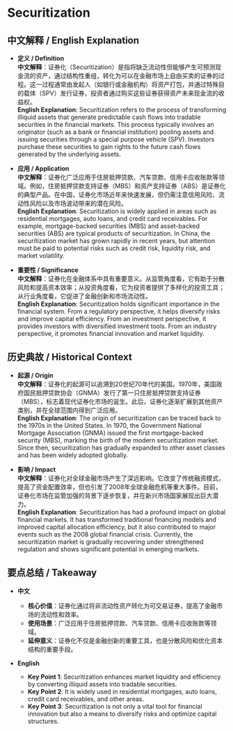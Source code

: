 # Securitization

## 中文解释 / English Explanation

* **定义 / Definition**  
  **中文解释**：证券化（Securitization）是指将缺乏流动性但能够产生可预测现金流的资产，通过结构性重组，转化为可以在金融市场上自由买卖的证券的过程。这一过程通常由发起人（如银行或金融机构）将资产打包，并通过特殊目的载体（SPV）发行证券，投资者通过购买这些证券获得资产未来现金流的收益权。  
  **English Explanation**: Securitization refers to the process of transforming illiquid assets that generate predictable cash flows into tradable securities in the financial markets. This process typically involves an originator (such as a bank or financial institution) pooling assets and issuing securities through a special purpose vehicle (SPV). Investors purchase these securities to gain rights to the future cash flows generated by the underlying assets.

* **应用 / Application**  
  **中文解释**：证券化广泛应用于住房抵押贷款、汽车贷款、信用卡应收账款等领域。例如，住房抵押贷款支持证券（MBS）和资产支持证券（ABS）是证券化的典型产品。在中国，证券化市场近年来快速发展，但仍需注意信用风险、流动性风险以及市场波动带来的潜在风险。  
  **English Explanation**: Securitization is widely applied in areas such as residential mortgages, auto loans, and credit card receivables. For example, mortgage-backed securities (MBS) and asset-backed securities (ABS) are typical products of securitization. In China, the securitization market has grown rapidly in recent years, but attention must be paid to potential risks such as credit risk, liquidity risk, and market volatility.

* **重要性 / Significance**  
  **中文解释**：证券化在金融体系中具有重要意义。从监管角度看，它有助于分散风险和提高资本效率；从投资角度看，它为投资者提供了多样化的投资工具；从行业角度看，它促进了金融创新和市场流动性。  
  **English Explanation**: Securitization holds significant importance in the financial system. From a regulatory perspective, it helps diversify risks and improve capital efficiency. From an investment perspective, it provides investors with diversified investment tools. From an industry perspective, it promotes financial innovation and market liquidity.

## 历史典故 / Historical Context

* **起源 / Origin**  
  **中文解释**：证券化的起源可以追溯到20世纪70年代的美国。1970年，美国政府国民抵押贷款协会（GNMA）发行了第一只住房抵押贷款支持证券（MBS），标志着现代证券化市场的诞生。此后，证券化逐渐扩展到其他资产类别，并在全球范围内得到广泛应用。  
  **English Explanation**: The origin of securitization can be traced back to the 1970s in the United States. In 1970, the Government National Mortgage Association (GNMA) issued the first mortgage-backed security (MBS), marking the birth of the modern securitization market. Since then, securitization has gradually expanded to other asset classes and has been widely adopted globally.

* **影响 / Impact**  
  **中文解释**：证券化对全球金融市场产生了深远影响。它改变了传统融资模式，提高了资金配置效率，但也引发了2008年全球金融危机等重大事件。目前，证券化市场在监管加强的背景下逐步恢复，并在新兴市场国家展现出巨大潜力。  
  **English Explanation**: Securitization has had a profound impact on global financial markets. It has transformed traditional financing models and improved capital allocation efficiency, but it also contributed to major events such as the 2008 global financial crisis. Currently, the securitization market is gradually recovering under strengthened regulation and shows significant potential in emerging markets.

## 要点总结 / Takeaway

* **中文**  
  - **核心价值**：证券化通过将非流动性资产转化为可交易证券，提高了金融市场的流动性和效率。  
  - **使用场景**：广泛应用于住房抵押贷款、汽车贷款、信用卡应收账款等领域。  
  - **延伸意义**：证券化不仅是金融创新的重要工具，也是分散风险和优化资本结构的重要手段。

* **English**  
  - **Key Point 1**: Securitization enhances market liquidity and efficiency by converting illiquid assets into tradable securities.  
  - **Key Point 2**: It is widely used in residential mortgages, auto loans, credit card receivables, and other areas.  
  - **Key Point 3**: Securitization is not only a vital tool for financial innovation but also a means to diversify risks and optimize capital structures.